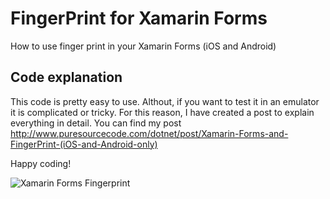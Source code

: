 # FingerPrint for Xamarin Forms
How to use finger print in your Xamarin Forms (iOS and Android)

## Code explanation
This code is pretty easy to use. Althout, if you want to test it in an emulator it is complicated or tricky. For this reason, I have created a post to explain everything in detail. 
You can find my post http://www.puresourcecode.com/dotnet/post/Xamarin-Forms-and-FingerPrint-(iOS-and-Android-only) 

Happy coding!

![Xamarin Forms Fingerprint](http://puresourcecode.com/dotnet/image.axd?picture=XamarinForms-Finferprint-Dialog.PNG)
